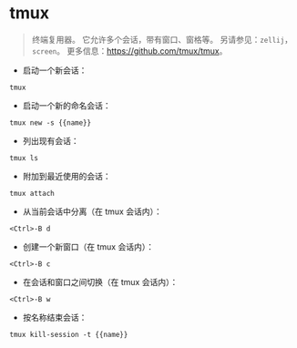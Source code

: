 # tmux

> 终端复用器。
> 它允许多个会话，带有窗口、窗格等。
> 另请参见：`zellij`，`screen`。
> 更多信息：<https://github.com/tmux/tmux>。

- 启动一个新会话：

`tmux`

- 启动一个新的命名会话：

`tmux new -s {{name}}`

- 列出现有会话：

`tmux ls`

- 附加到最近使用的会话：

`tmux attach`

- 从当前会话中分离（在 tmux 会话内）：

`<Ctrl>-B d`

- 创建一个新窗口（在 tmux 会话内）：

`<Ctrl>-B c`

- 在会话和窗口之间切换（在 tmux 会话内）：

`<Ctrl>-B w`

- 按名称结束会话：

`tmux kill-session -t {{name}}`